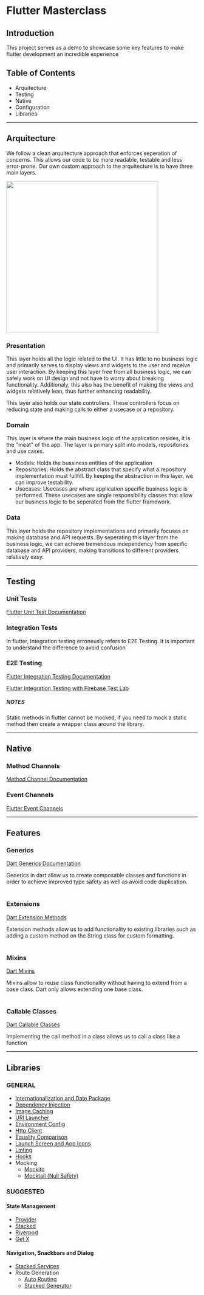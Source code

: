 # Flutter Masterclass

## Introduction

This project serves as a demo to showcase some key features to make flutter development an incredible experience

## Table of Contents

- Arquitecture
- Testing
- Native
- Configuration
- Libraries
<hr>

## Arquitecture

We follow a clean arquitecture approach that enforces seperation of concerns. This allows our code to be more readable, testable and less error-prone. Our own custom approach to the arquitecture is to have three main layers.

<img src="https://i0.wp.com/resocoder.com/wp-content/uploads/2019/08/Clean-Architecture-Flutter-Diagram.png?w=556&ssl=1" width="400" >

### Presentation

This layer holds all the logic related to the UI. It has little to no business logic and primarily serves to display views and widgets to the user and receive user interaction. By keeping this layer free from all business logic, we can safely work on UI design and not have to worry about breaking functionality. Additionaly, this also has the benefit of making the views and widgets relatively lean, thus further enhancing readability.

This layer also holds our state controllers. These controllers focus on reducing state and making calls to either a usecase or a repository.

### Domain

This layer is where the main business logic of the application resides, it is the "meat" of the app. The layer is primary split into models, repositories and use cases.

- Models: Holds the bussiness entities of the application
- Repositories: Holds the abstract class that specify what a repository implementation must fullfill. By keeping the abstraction in this layer, we can improve testability.
- Usecases: Usecases are where application specific business logic is performed. These usecases are single responsibility classes that allow our business logic to be seperated from the flutter framework.

### Data

This layer holds the repository implementations and primarily focuses on making database and API requests. By seperating this layer from the business logic, we can achieve tremendous independency from specific database and API providers, making transitions to different providers relatively easy.

<hr>

## Testing



### Unit Tests

<a href="https://flutter.dev/docs/cookbook/testing/unit/introduction"> Flutter Unit Test Documentation </a>

### Integration Tests

In flutter, Integration testing erroneusly refers to E2E Testing. It is important to understand the difference to avoid confusion

### E2E Testing

<a href="https://flutter.dev/docs/testing/integration-tests"> Flutter Integration Testing Documentation </a>

<div></div>
<a href="https://blog.codemagic.io/codemagic-flutter-integration-tests-firebase-test-lab/"> Flutter Integration Testing with Firebase Test Lab </a>


##### NOTES
Static methods in flutter cannot be mocked, if you need to mock a static method then create a wrapper class around the library.

<hr>

## Native

### Method Channels

<a href="https://flutter.dev/docs/development/platform-integration/platform-channels"> Method Channel Documentation </a>

### Event Channels

<a href="https://api.flutter.dev/flutter/services/EventChannel-class.html"> Flutter Event Channels </a>

<hr>

## Features

### Generics

<a href="https://dart.dev/guides/language/language-tour#generics"> Dart Generics Documentation </a>

<div>
Generics in dart allow us to create composable classes and functions in order to achieve improved type safety as well as avoid code duplication.    </div>

<br />

### Extensions

<a href="https://dart.dev/guides/language/language-tour#extension-methods"> Dart Extension Methods </a>

<div>Extension methods allow us to add functionality to existing libraries such as adding a custom method on the String class for custom formatting.</div>
<br />

### Mixins

<a href="https://medium.com/flutter-community/dart-what-are-mixins-3a72344011f3"> Dart Mixins </a>

<div>Mixins allow to reuse class functionality without having to extend from a base class. Dart only allows extending one base class.</div>
<br />

### Callable Classes

<a href="https://dart.dev/guides/language/language-tour#callable-classes"> Dart Callable Classes </a>

<div></div>
Implementing the call method in a class allows us to call a class like a function

<hr>

## Libraries

### GENERAL

<ul>
  <li>
    <a href="https://pub.dev/packages/intl"> Internationalization and Date Package </a>
  </li>
  <li><a href="https://pub.dev/packages/get_it"> Dependency Injection </a></li>
  <li><a href="https://pub.dev/packages/cached_network_image"> Image Caching </a></li>
  <li><a href="https://pub.dev/packages/url_launcher"> URl Launcher </a></li>
  <li><a href="https://pub.dev/packages/flutter_doten"> Environment Config </a></li>
  <li><a href="https://pub.dev/packages/dio"> Http Client </a>
  <li><a href="https://pub.dev/packages/equatable"> Equality Comparison </a>
  <li><a href="https://pub.dev/packages/flutter_launcher_icons">Launch Screen and App Icons </a></li>
  <li><a href="https://pub.dev/packages/pedantic">Linting </a></li>
  <li><a href="https://pub.dev/packages/flutter_hook"> Hooks </a> </li>
  <li>
    Mocking
    <ul>
      <li><a href="https://pub.dev/packages/mockito"> Mockito </a> </li>
      <li><a href="https://pub.dev/packages/mocktail"> Mocktail (Null Safety) </a> </li>
    </ul>

</ul>

### SUGGESTED

#### State Management

<ul>
  <li><a href="https://pub.dev/packages/provider"> Provider </a></li>
  <li><a href="https://pub.dev/packages/stacked">Stacked </a></li>
  <li><a href="https://pub.dev/packages/riverpod"> Riverpod </a></li>
  <li><a href="https://pub.dev/packages/get"> Get X </a></li>
</ul>

#### Navigation, Snackbars and Dialog

<ul>
  <li><a href="">Stacked Services </a></li>
  <li>
    Route Generation
    <ul> 
      <li><a href="https://pub.dev/packages/auto_route"> Auto Routing </a> </li>
      <li><a href="https://pub.dev/packages/stacked_generator"> Stacked Generator </a> </li>
    </ul>
  </li>
</ul>

